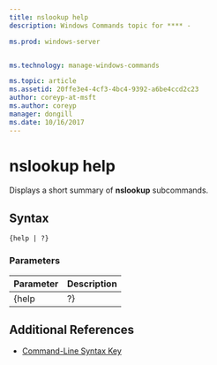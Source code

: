 ```yaml
---
title: nslookup help
description: Windows Commands topic for **** - 

ms.prod: windows-server


ms.technology: manage-windows-commands

ms.topic: article
ms.assetid: 20ffe3e4-4cf3-4bc4-9392-a6be4ccd2c23
author: coreyp-at-msft
ms.author: coreyp
manager: dongill
ms.date: 10/16/2017
---
```


# nslookup help



Displays a short summary of **nslookup** subcommands.

## Syntax

```
{help | ?}
```

### Parameters

| Parameter | Description |
|-----------|-------------|
|   {help   |     ?}      |

## Additional References

- [Command-Line Syntax Key](command-line-syntax-key.md)